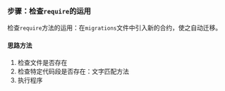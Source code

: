 ### 步骤：检查`require`的运用

检查`require`方法的运用：在`migrations`文件中引入新的合约，使之自动迁移。

#### 思路方法

1. 检查文件是否存在
2. 检查特定代码段是否存在：文字匹配方法
3. 执行程序

